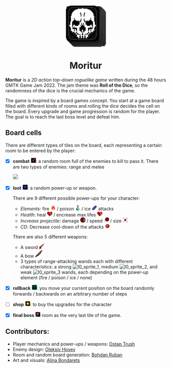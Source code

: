 <p align="center"><img src="game/art/avatar.png" width=125></p>
<h1 align="center">Moritur</h1>

**Moritur** is a _2D action top-down roguelike game_ written during the 48 hours GMTK Game Jam 2022. The jam theme was **Roll of the Dice**, so the randomness of the dice is the crucial mechanics of the game.

The game is inspired by a board games concept. You start at a game board filled with different kinds of rooms and rolling the dice decides the cell on the board. Every upgrade and game progression is random for the player. The goal is to reach the last boss level and defeat him.

## Board cells
There are different types of tiles on the board, each representing a certain room to be entered by the player:
- [x] **combat** ![](game/art/Cells/combat_filled.png): a random room full of the enemies to kill to pass it. There are two types of enemies: range and melee
  
  <img src="https://user-images.githubusercontent.com/73172589/183391691-1b148ec3-0e4e-4bed-b89d-3bc0215ce7a9.gif" width=125>
- [x] **loot** ![](game/art/Cells/loot_filled.png): a random power-up or weapon.

  There are 9 different possible power-ups for your character:
  * _Elements_: fire ![](game/art/PowerUps/16x16_fire.png) / poison ![](game/art/PowerUps/16x16_poison.png) / ice ![](game/art/PowerUps/16x16_ice.png) attacks
  * _Health_: heal ![](game/art/PowerUps/heal.png) / encrease max lifes ![](game/art/PowerUps/health_up.png)
  * _Increase projectile_: damage ![](game/art/PowerUps/encrease_dmg.png) / speed ![](game/art/PowerUps/encrease_speed.png) / size ![](game/art/PowerUps/projectile_size.png)
  * _CD_: Decrease cool-down of the attacks ![](game/art/PowerUps/cd_reduction.png)

  There are also 5 different weapons:
  * A sword ![](game/art/Weapons/sword.png)
  * A bow ![](game/art/Weapons/bow.png)
  * 3 types of range-attacking wands each with different characteristics: a strong ![l0_sprite_1](https://user-images.githubusercontent.com/73172589/183401097-fc839c25-8ee2-42ae-b6ee-43e8b598d38b.png), medium ![l0_sprite_2](https://user-images.githubusercontent.com/73172589/183401101-ce722691-3595-4c9b-ae0a-58ead0c51346.png), and weak ![l0_sprite_3](https://user-images.githubusercontent.com/73172589/183401105-d615e0ca-6949-4457-bd4e-971231cfe49c.png) wands, each depending on the power-up element (fire / poison / ice / none)

- [x] **rollback** ![](game/art/Cells/random_effect_filled.png): you move your current position on the board randomly forwards / backwards on an arbitrary number of steps
- [ ] **shop** ![](game/art/Cells/shop_filled.png): to buy the upgrades for the character
- [x] **final boss** ![](game/art/Cells/boss.png) room as the very last tile of the game.

## Contributors:
* Player mechanics and power-ups / weapons: [Ostap Trush](https://github.com/Adeon18)
* Enemy design: [Oleksiy Hoyev](https://github.com/alexg-lviv)
* Room and random board generation: [Bohdan Ruban](https://github.com/iamthewalrus67)
* Art and visuals: [Alina Bondarets](https://github.com/alorthius)
